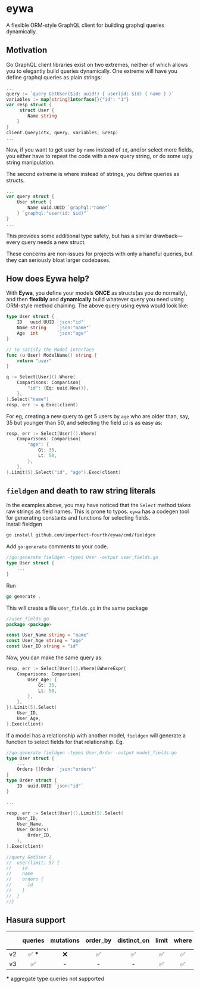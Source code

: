 # eywa
A flexible ORM-style GraphQL client for building graphql queries dynamically.

## Motivation
Go GraphQL client libraries exist on two extremes, neither of which allows you
to elegantly build queries dynamically. One extreme will have you define 
graphql queries as plain strings:

```go
...
query := `query GetUser($id: uuid!) { user(id: $id) { name } }`
variables := map[string]interface{}{"id": "1"}
var resp struct {
	 struct User {
		Name string
	}
}
client.Query(ctx, query, variables, &resp)
...
```
Now, if you want to get user by `name` instead of `id`, and/or select more 
fields, you either have to repeat the code with a new query string, or do some 
ugly string manipulation.

The second extreme is where instead of strings, you define queries as structs.
```go
...
var query struct {
    User struct {
        Name uuid.UUID `graphql:"name"`
    } `graphql:"user(id: $id)"`
}
...
```
This provides some additional type safety, but has a similar drawback—every 
query needs a new struct.

These concerns are non-issues for projects with only a handful queries, but 
they can seriously bloat larger codebases. 

## How does Eywa help?
With **Eywa**, you define your models **ONCE** as structs(as you do normally),
and then **flexibly** and **dynamically** build whatever query you need using 
ORM-style method chaining. The above query using eywa would look like:
```go
type User struct {
    ID   uuid.UUID `json:"id"`
    Name string    `json:"name"`
    Age  int       `json:"age"`
}

// to satisfy the Model interface
func (u User) ModelName() string {
    return "user"
}

q := Select[User]().Where(
    Comparisons: Comparison{
        "id": {Eq: uuid.New()},
    },
).Select("name")
resp, err := q.Exec(client)
```

For eg, creating a new query to get 5 users by `age` who are older than, say,
35 but younger than 50, and selecting the field `id` is as easy as:
```go
resp, err := Select[User]().Where(
    Comparisons: Comparison{
        "age": {
            Gt: 35,
            Lt: 50,
        },
    },
).Limit(5).Select("id", "age").Exec(client)
```

## `fieldgen` and death to raw string literals
In the examples above, you may have noticed that the `Select` method takes raw 
strings as field names. This is prone to typos. `eywa` has a codegen tool for 
generating constants and functions for selecting fields.  
Install fieldgen
```bash
go install github.com/imperfect-fourth/eywa/cmd/fieldgen
```
Add `go:generate` comments to your code.
```go
//go:generate fieldgen -types User -output user_fields.go
type User struct {
    ...
}
```
Run
```go 
go generate .
```
This will create a file `user_fields.go` in the same package
```go
//user_fields.go
package <package>

const User_Name string = "name"
const User_Age string = "age"
const User_ID string = "id"
```
Now, you can make the same query as:
```go
resp, err := Select[User]().Where(&WhereExpr{
    Comparisons: Comparison{
        User_Age: {
            Gt: 35,
            Lt: 50,
        },
    },
}).Limit(5).Select(
    User_ID,
    User_Age,
).Exec(client)
```

If a model has a relationship with another model, `fieldgen` will generate a
function to select fields for that relationship. Eg.
```go
//go:generate fieldgen -types User,Order -output model_fields.go
type User struct {
    ...
    Orders []Order `json:"orders"`
}
type Order struct {
    ID  uuid.UUID `json:"id"`
}

...

resp, err := Select[User]().Limit(5).Select(
    User_ID,
    User_Name,
    User_Orders(
        Order_ID,
    ),
).Exec(client)

//query GetUser {
//  user(limit: 5) {
//    id
//    name
//    orders {
//      id
//    }
//  }
//}
```


## Hasura support

|    | queries |mutations|order_by|distinct_on|limit|where|offset|relationships in queries|
|:---|:-------:|:-------:|:------:|:---------:|:---:|:---:|:----:|:-----------:|
| v2 |✅ **\***|    ❌   |   ✅   |    ✅     | ✅  | ✅  |  ✅  |    ❌       |
| v3 |    ✅   |   -     |   -    |     -     | ✅  | ✅  |  ✅  |    ❌       |

**\*** aggregate type queries not supported  
